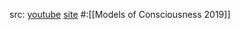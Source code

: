 src: [youtube](https://www.youtube.com/watch?v=qwR71kjBn6g) [site](https://omcan.web.ox.ac.uk/event/models-consciousness-conference-2021)
#:[[Models of Consciousness 2019]]

